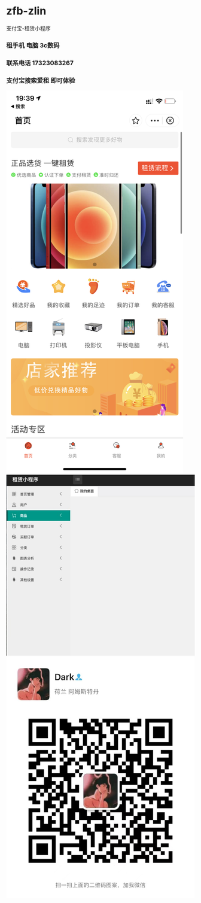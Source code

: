 # zfb-zlin
支付宝-租赁小程序
### 租手机 电脑  3c数码 
### 联系电话 17323083267
### 支付宝搜索爱租 即可体验

![小程序截图](https://github.com/pythonaih/zfb-zlin/blob/master/WechatIMG126.png)
![联系微信](https://github.com/pythonaih/zfb-zlin/blob/master/WechatIMG131.jpeg)
![](https://github.com/pythonaih/zfb-zlin/blob/master/1341645617095_.pic.jpg)
